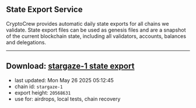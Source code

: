 ## State Export Service
CryptoCrew provides automatic daily state exports for all chains we validate. State export files can be used as genesis files and are a snapshot of the current blockchain state, including all validators, accounts, balances and delegations.

---
**Download: [stargaze-1 state export](https://dl-eu2.ccvalidators.com/SERVICE/stargaze/stargaze-1_export_20568631.json)**
---

- last updated: Mon May 26 2025 05:12:45
- chain id: `stargaze-1`
- export height: `20568631`
- use for: airdrops, local tests, chain recovery
